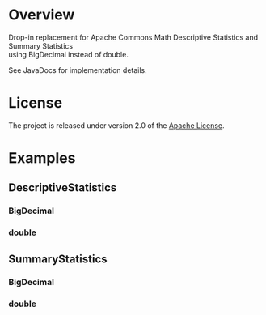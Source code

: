 # Overview

Drop-in replacement for Apache Commons Math Descriptive Statistics and Summary Statistics <br>using BigDecimal instead of double.

See JavaDocs for implementation details.

# License

The project is released under version 2.0 of the [Apache License](LICENSE.md).

# Examples

## DescriptiveStatistics

### BigDecimal

### double

## SummaryStatistics

### BigDecimal

### double


